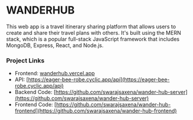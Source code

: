 # WANDERHUB 

This web app is a travel itinerary sharing platform that allows users to create and share their travel plans with others. It's built using the MERN stack, which is a popular full-stack JavaScript framework that includes MongoDB, Express, React, and Node.js.

### Project Links
- Frontend: [wanderhub.vercel.app](https://wanderhub.vercel.app)
- API: [https://eager-bee-robe.cyclic.app/api](https://eager-bee-robe.cyclic.app/api)
- Backend Code: [https://github.com/swarajsaxena/wander-hub-server](https://github.com/swarajsaxena/wander-hub-server)
- Frontend Code: [https://github.com/swarajsaxena/wander-hub-frontend](https://github.com/swarajsaxena/wander-hub-frontend)